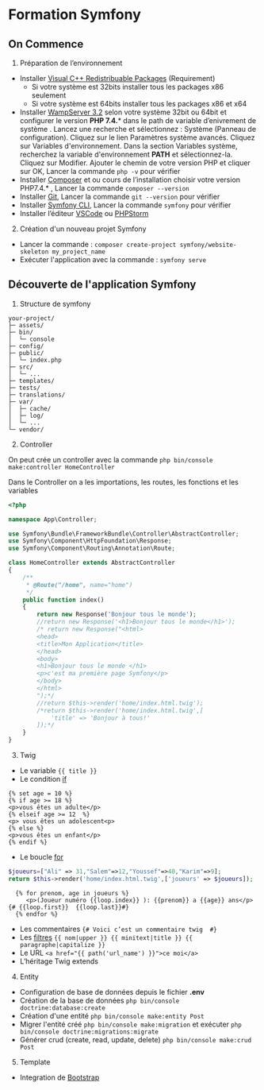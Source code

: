 # Formation Symfony
## On Commence
1. Préparation de l’environnement

  - Installer [Visual C++ Redistribuable Packages](https://wampserver.aviatechno.net) (Requirement)
    - Si votre système est 32bits installer tous les packages x86 seulement
    - Si votre système est 64bits installer tous les packages x86 et x64
  - Installer [WampServer 3.2](https://wampserver.aviatechno.net) selon votre système 32bit ou 64bit et configurer le version **PHP 7.4.*** dans le path de variable d’enivrement de système . Lancez une recherche et sélectionnez : Système (Panneau de configuration). Cliquez sur le lien Paramètres système avancés. Cliquez sur Variables d'environnement. Dans la section Variables système, recherchez la variable d'environnement **PATH** et sélectionnez-la. Cliquez sur Modifier. Ajouter le chemin de votre version PHP et cliquer sur OK, Lancer la commande `php -v` pour vérifier
  - Installer [Composer](https://getcomposer.org/download/) et ou cours de l’installation choisir votre version PHP7.4.* , Lancer la commande `composer --version`
  - Installer [Git](https://git-scm.com/), Lancer la commande `git --version` pour vérifier
  - Installer [Symfony CLI](https://symfony.com/download), Lancer la commande `symfony` pour vérifier
  - Installer l’éditeur [VSCode](https://code.visualstudio.com/) ou [PHPStorm](https://www.jetbrains.com/fr-fr/phpstorm/download/#section=windows)
  
2. Création d'un nouveau projet Symfony

  - Lancer la commande : `composer create-project symfony/website-skeleton my_project_name`
  - Exécuter l'application avec la commande : `symfony serve`
  
##  Découverte de l'application Symfony

1. Structure de symfony
```
your-project/
├─ assets/
├─ bin/
│  └─ console
├─ config/
├─ public/
│  └─ index.php
├─ src/
│  └─ ...
├─ templates/
├─ tests/
├─ translations/
├─ var/
│  ├─ cache/
│  ├─ log/
│  └─ ...
└─ vendor/

```
2. Controller

On peut crée un controller avec la commande `php bin/console make:controller HomeController`

Dans le Controller on a les importations, les routes, les fonctions et les variables

```php
<?php

namespace App\Controller;

use Symfony\Bundle\FrameworkBundle\Controller\AbstractController;
use Symfony\Component\HttpFoundation\Response;
use Symfony\Component\Routing\Annotation\Route;

class HomeController extends AbstractController
{
    /**
     * @Route("/home", name="home")
     */
    public function index()
    {
        return new Response('Bonjour tous le monde');
        //return new Response('<h1>Bonjour tous le monde</h1>');
        /* return new Response("<html>
        <head>
        <title>Mon Application</title>
        </head>
        <body>
        <h1>Bonjour tous le monde </h1>
        <p>c'est ma première page Symfony</p>
        </body>
        </html>
        ");*/
        //return $this->render('home/index.html.twig');
        /*return $this->render('home/index.html.twig',[
            'title' => 'Bonjour à tous!'
        ]);*/
    }
}
```
3. Twig
  - Le variable `{{ title }}`
  - Le condition [if](https://twig.symfony.com/doc/3.x/tags/if.html) 
  ```twig
{% set age = 10 %}
{% if age >= 18 %}
  <p>vous êtes un adulte</p>
{% elseif age >= 12  %}
  <p> vous êtes un adolescent<p>
{% else %}
  <p>vous êtes un enfant</p>
{% endif %}
  ```
  - Le boucle [for](https://twig.symfony.com/doc/3.x/tags/for.html)
  ```php
$joueurs=["Ali" => 31,"Salem"=>12,"Youssef"=>40,"Karim"=>9];
return $this->render('home/index.html.twig',['joueurs' => $joueurs]);
  ```
  ```twig
    {% for prenom, age in joueurs %}
       <p>(Joueur numéro {{loop.index}} ): {{prenom}} a {{age}} ans</p>  {# {{loop.first}}  {{loop.last}}#}
    {% endfor %}
  ```
  - Les commentaires   `{# Voici c’est un commentaire twig  #}`
  - Les [filtres](https://twig.symfony.com/doc/3.x/filters/index.html) `{{ nom|upper }} {{ minitext|title }} {{ paragraphe|capitalize }}`
  - Le URL  `<a href="{{ path('url_name') }}">ce moi</a>`
  - L’héritage Twig extends
4. Entity
  - Configuration de base de données depuis le fichier **.env** 
  - Création de la base de données `php bin/console doctrine:database:create`
  - Création d'une entité `php bin/console make:entity Post` 
  - Migrer l'entité créé  `php bin/console make:migration` et exécuter `php bin/console doctrine:migrations:migrate` 
  - Générer crud (create, read, update, delete) `php bin/console make:crud Post`
5. Template
  - Integration de [Bootstrap](https://getbootstrap.com/docs/4.5/getting-started/introduction/)
